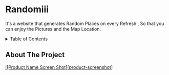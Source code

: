 # Randomiii
It's a website that generates Random Places on every Refresh , So that you can enjoy the Pictures and the Map Location.


<!-- TABLE OF CONTENTS -->

<details>
  <summary>Table of Contents</summary>
  <ol>
    <ul>
        <li><a href="#prerequisites">Prerequisites</a></li>
        <li><a href="#installation">Installation</a></li>
      </ul>
  </ol>
</details>



<!-- ABOUT THE PROJECT -->
## About The Project

[![Product Name Screen Shot][product-screenshot]](https://aniketshukla14.github.io/Randomiii/)
